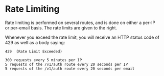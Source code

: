 # Rate Limiting

Rate limiting is performed on several routes, and is done on either a per-IP or per-email basis. The rate limits are given to the right.

Whenever you exceed the rate limit, you will receive an HTTP status code of 429 as well as a body saying:

`429  (Rate Limit Exceeded)`

```shell
300 requests every 5 minutes per IP
5 requests of the /v1/auth route every 20 seconds per IP
5 requests of the /v1/auth route every 20 seconds per email
```
